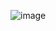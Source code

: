![image](https://github.com/Bryan-Giitwa/TRAVEL-FRONTED/assets/130738028/62adca0a-7cee-4569-bfb4-05c30d4d681b)
